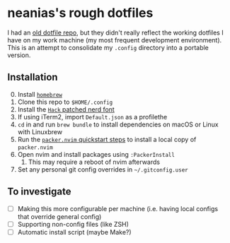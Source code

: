 # neanias's rough dotfiles

I had an [old dotfile repo](https://github.com/neanias/dotfiles), but they didn't really reflect
the working dotfiles I have on my work machine (my most frequent development environment). This is
an attempt to consolidate my `.config` directory into a portable version.

## Installation

0. Install [`homebrew`](https://brew.sh)
1. Clone this repo to `$HOME/.config`
2. Install the [`Hack` patched nerd font](https://github.com/ryanoasis/nerd-fonts/tree/master/patched-fonts/Hack)
3. If using iTerm2, import `Default.json` as a profilethe 
4. `cd` in and run `brew bundle` to install dependencies on macOS or Linux with Linuxbrew
5. Run the [`packer.nvim` quickstart steps](https://github.com/wbthomason/packer.nvim#quickstart) to install a local copy of `packer.nvim`
6. Open nvim and install packages using `:PackerInstall`
	1. This may require a reboot of nvim afterwards
7. Set any personal git config overrides in `~/.gitconfig.user`

## To investigate

- [ ] Making this more configurable per machine (i.e. having local configs that override general
			config)
- [ ] Supporting non-config files (like ZSH)
- [ ] Automatic install script (maybe Make?)
